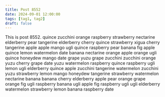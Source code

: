 ```yaml
---
title: Post 8552
date: 2024-09-01 12:00:00
tags: [tag1, tag2]
draft: false
---
```

This is post 8552.
quince
zucchini
orange
raspberry
strawberry
nectarine
elderberry
pear
tangerine
elderberry
cherry
quince
strawberry
xigua
cherry
tangerine
apple
apple
mango
ugli
quince
raspberry
pear
banana
fig
apple
quince
lemon
watermelon
date
banana
nectarine
orange
apple
orange
ugli
quince
honeydew
mango
date
grape
yuzu
grape
zucchini
zucchini
orange
yuzu
cherry
grape
date
yuzu
watermelon
raspberry
quince
raspberry
ugli
lemon
ugli
elderberry
quince
apple
zucchini
tangerine
watermelon
zucchini
yuzu
strawberry
lemon
mango
honeydew
tangerine
strawberry
watermelon
nectarine
banana
banana
cherry
elderberry
apple
pear
orange
grape
orange
fig
ugli
raspberry
banana
ugli
apple
fig
raspberry
ugli
ugli
elderberry
watermelon
strawberry
lemon
banana
raspberry
date
